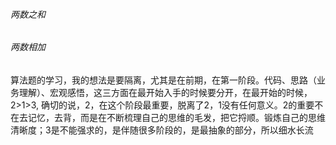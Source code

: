 ###### 两数之和

###### 两数相加

算法题的学习，我的想法是要隔离，尤其是在前期，在第一阶段。代码、思路（业务理解）、宏观感悟，这三方面在最开始入手的时候要分开，在最开始的时候，2>1>3, 确切的说，2，在这个阶段最重要，脱离了2，1没有任何意义。2的重要不在去记忆，去背，而是在不断梳理自己的思维的毛发，把它捋顺。锻炼自己的思维清晰度；3是不能强求的，是伴随很多阶段的，是最抽象的部分，所以细水长流
